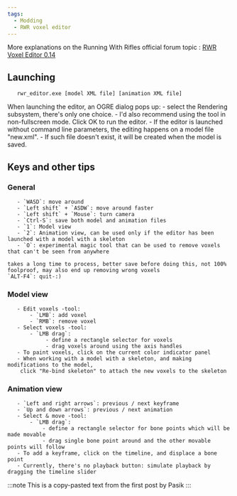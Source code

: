 ```yaml
---
tags:
  - Modding
  - RWR voxel editor
---
```


More explanations on the Running With Rifles official forum topic : [RWR Voxel Editor 0.14](http://www.runningwithrifles.com/phpBB3/viewtopic.php?f=4&t=363)

## Launching



```
   rwr_editor.exe [model XML file] [animation XML file]
```
When launching the editor, an OGRE dialog pops up:
    - select the Rendering subsystem, there's only one choice.
    - I'd also recommend using the tool in non-fullscreen mode. Click OK to run the editor.
    - If the editor is launched without command line parameters, the editing happens on a model file "new.xml".
    - If such file doesn't exist, it will be created when the model is saved.


## Keys and other tips
   ### General
       - `WASD`: move around
       - `Left shift` + `ASDW`: move around faster
       - `Left shift` + `Mouse`: turn camera
       - `Ctrl-S`: save both model and animation files
       - `1`: Model view
       - `2`: Animation view, can be used only if the editor has been launched with a model with a skeleton
       - `O`: experimental magic tool that can be used to remove voxels that can't be seen from anywhere

    takes a long time to process, better save before doing this, not 100% foolproof, may also end up removing wrong voxels
    `ALT-F4`: quit-:)

   ### Model view
       - Edit voxels -tool:
           - `LMB`: add voxel
           - `RMB`: remove voxel
       - Select voxels -tool:
           - `LMB drag`:
                - define a rectangle selector for voxels
                - drag voxels around using the axis handles
       - To paint voxels, click on the current color indicator panel
       - When working with a model with a skeleton, and making modifications to the model,
        click "Re-bind skeleton" to attach the new voxels to the skeleton
   ### Animation view
       - `Left and right arrows`: previous / next keyframe
       - `Up and down arrows`: previous / next animation
       - Select & move -tool:
           - `LMB drag`:
               - define a rectangle selector for bone points which will be made movable
               - drag single bone point around and the other movable points will follow
       - To add a keyframe, click on the timeline, and displace a bone point
       - Currently, there's no playback button: simulate playback by dragging the timeline slider

:::note
This is a copy-pasted text from the first post by Pasik
:::

